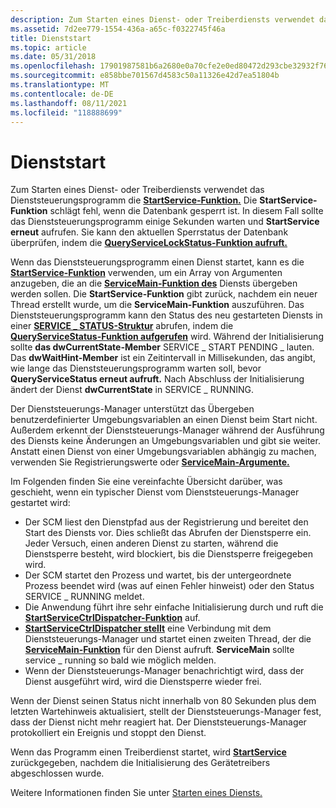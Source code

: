 ```yaml
---
description: Zum Starten eines Dienst- oder Treiberdiensts verwendet das Dienststeuerungsprogramm die StartService-Funktion.
ms.assetid: 7d2ee779-1554-436a-a65c-f0322745f46a
title: Dienststart
ms.topic: article
ms.date: 05/31/2018
ms.openlocfilehash: 17901987581b6a2680e0a70cfe2e0ed80472d293cbe32932f768e9133b6a058d
ms.sourcegitcommit: e858bbe701567d4583c50a11326e42d7ea51804b
ms.translationtype: MT
ms.contentlocale: de-DE
ms.lasthandoff: 08/11/2021
ms.locfileid: "118888699"
---
```

# <a name="service-startup"></a>Dienststart

Zum Starten eines Dienst- oder Treiberdiensts verwendet das Dienststeuerungsprogramm die [**StartService-Funktion.**](/windows/desktop/api/Winsvc/nf-winsvc-startservicea) Die **StartService-Funktion** schlägt fehl, wenn die Datenbank gesperrt ist. In diesem Fall sollte das Dienststeuerungsprogramm einige Sekunden warten und **StartService erneut** aufrufen. Sie kann den aktuellen Sperrstatus der Datenbank überprüfen, indem die [**QueryServiceLockStatus-Funktion aufruft.**](/windows/desktop/api/Winsvc/nf-winsvc-queryservicelockstatusa)

Wenn das Dienststeuerungsprogramm einen Dienst startet, kann es die [**StartService-Funktion**](/windows/desktop/api/Winsvc/nf-winsvc-startservicea) verwenden, um ein Array von Argumenten anzugeben, die an die [**ServiceMain-Funktion des**](/windows/win32/api/winsvc/nc-winsvc-lpservice_main_functiona) Diensts übergeben werden sollen. Die **StartService-Funktion** gibt zurück, nachdem ein neuer Thread erstellt wurde, um die **ServiceMain-Funktion** auszuführen. Das Dienststeuerungsprogramm kann den Status des neu gestarteten Diensts in einer [**SERVICE \_ STATUS-Struktur**](/windows/desktop/api/Winsvc/ns-winsvc-service_status) abrufen, indem die [**QueryServiceStatus-Funktion aufgerufen**](/windows/desktop/api/Winsvc/nf-winsvc-queryservicestatus) wird. Während der Initialisierung sollte **das dwCurrentState-Member** SERVICE \_ START PENDING \_ lauten. Das **dwWaitHint-Member** ist ein Zeitintervall in Millisekunden, das angibt, wie lange das Dienststeuerungsprogramm warten soll, bevor **QueryServiceStatus erneut aufruft.** Nach Abschluss der Initialisierung ändert der Dienst **dwCurrentState** in SERVICE \_ RUNNING.

Der Dienststeuerungs-Manager unterstützt das Übergeben benutzerdefinierter Umgebungsvariablen an einen Dienst beim Start nicht. Außerdem erkennt der Dienststeuerungs-Manager während der Ausführung des Diensts keine Änderungen an Umgebungsvariablen und gibt sie weiter. Anstatt einen Dienst von einer Umgebungsvariablen abhängig zu machen, verwenden Sie Registrierungswerte oder [**ServiceMain-Argumente.**](/windows/win32/api/winsvc/nc-winsvc-lpservice_main_functiona)

Im Folgenden finden Sie eine vereinfachte Übersicht darüber, was geschieht, wenn ein typischer Dienst vom Dienststeuerungs-Manager gestartet wird:

-   Der SCM liest den Dienstpfad aus der Registrierung und bereitet den Start des Diensts vor. Dies schließt das Abrufen der Dienstsperre ein. Jeder Versuch, einen anderen Dienst zu starten, während die Dienstsperre besteht, wird blockiert, bis die Dienstsperre freigegeben wird.
-   Der SCM startet den Prozess und wartet, bis der untergeordnete Prozess beendet wird (was auf einen Fehler hinweist) oder den Status SERVICE \_ RUNNING meldet.
-   Die Anwendung führt ihre sehr einfache Initialisierung durch und ruft die [**StartServiceCtrlDispatcher-Funktion**](/windows/desktop/api/Winsvc/nf-winsvc-startservicectrldispatchera) auf.
-   [**StartServiceCtrlDispatcher stellt**](/windows/desktop/api/Winsvc/nf-winsvc-startservicectrldispatchera) eine Verbindung mit dem Dienststeuerungs-Manager und startet einen zweiten Thread, der die [**ServiceMain-Funktion**](/windows/win32/api/winsvc/nc-winsvc-lpservice_main_functiona) für den Dienst aufruft. **ServiceMain** sollte service \_ running so bald wie möglich melden.
-   Wenn der Dienststeuerungs-Manager benachrichtigt wird, dass der Dienst ausgeführt wird, wird die Dienstsperre wieder frei.

Wenn der Dienst seinen Status nicht innerhalb von 80 Sekunden plus dem letzten Wartehinweis aktualisiert, stellt der Dienststeuerungs-Manager fest, dass der Dienst nicht mehr reagiert hat. Der Dienststeuerungs-Manager protokolliert ein Ereignis und stoppt den Dienst.

Wenn das Programm einen Treiberdienst startet, wird [**StartService**](/windows/desktop/api/Winsvc/nf-winsvc-startservicea) zurückgegeben, nachdem die Initialisierung des Gerätetreibers abgeschlossen wurde.

Weitere Informationen finden Sie unter [Starten eines Diensts.](starting-a-service.md)

 

 
